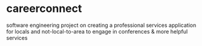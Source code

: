 # careerconnect
software engineering project on creating a professional services application for locals and not-local-to-area to engage in conferences &amp; more helpful services

